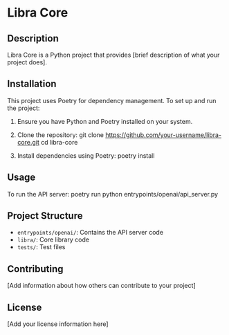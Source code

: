 # Libra Core

## Description
Libra Core is a Python project that provides [brief description of what your project does].

## Installation

This project uses Poetry for dependency management. To set up and run the project:

1. Ensure you have Python and Poetry installed on your system.

2. Clone the repository:
git clone https://github.com/your-username/libra-core.git
cd libra-core

3. Install dependencies using Poetry:
poetry install

## Usage

To run the API server:
poetry run python entrypoints/openai/api_server.py

## Project Structure
- `entrypoints/openai/`: Contains the API server code
- `libra/`: Core library code
- `tests/`: Test files

## Contributing
[Add information about how others can contribute to your project]

## License
[Add your license information here]
